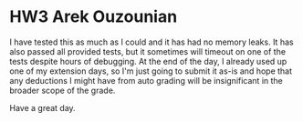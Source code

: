 # HW3 Arek Ouzounian

I have tested this as much as I could and it has had no memory leaks.
It has also passed all provided tests, but it sometimes will timeout on one of the tests despite hours of debugging.
At the end of the day, I already used up one of my extension days, so I'm just going to submit it as-is and hope that any deductions I might have from auto grading will be insignificant in the broader scope of the grade. 

Have a great day. 
